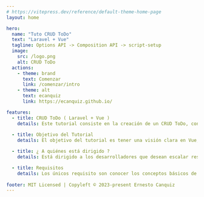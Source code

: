 ```yaml
---
# https://vitepress.dev/reference/default-theme-home-page
layout: home

hero:
  name: "Tuto CRUD ToDo"
  text: "Laravel + Vue"
  tagline: Options API -> Composition API -> script-setup
  image:
    src: /logo.png
    alt: CRUD ToDo
  actions:
    - theme: brand
      text: Comenzar
      link: /comenzar/intro
    - theme: alt
      text: ecanquiz
      link: https://ecanquiz.github.io/

features:
  - title: CRUD ToDo ( Laravel + Vue )
    details: Este tutorial consiste en la creación de un CRUD ToDo, con Laravel y Vue, bajo una arquitectura orientada a microservicios. 
    
  - title: Objetivo del Tutorial
    details: El objetivo del tutorial es tener una visión clara en Vue, de la Options API, la Composition API y script-setup.

  - title: ¿ A quiénes está dirigido ?
    details: Está dirigido a los desarrolladores que desean escalar respectivamente desde la Options API hacia la Compositions API, composables y script-setup.

  - title: Requisitos
    details: Los únicos requisito son conocer los conceptos básicos de Laravel y de Vue.
    
footer: MIT Licensed | Copyleft © 2023-present Ernesto Canquiz
---
```


